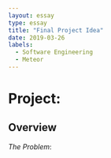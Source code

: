 ```yaml
---
layout: essay
type: essay
title: "Final Project Idea"
date: 2019-03-26
labels:
  - Software Engineering
  - Meteor
---
```


# Project: 

## Overview
*The Problem*: 
